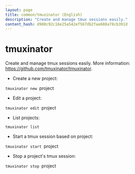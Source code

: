```yaml
---
layout: page
title: common/tmuxinator (English)
description: "Create and manage tmux sessions easily."
content_hash: d980c92c16e25a542ef567db2fae688a78cb391d
---
```

# tmuxinator

Create and manage tmux sessions easily.
More information: <https://github.com/tmuxinator/tmuxinator>.

- Create a new project:

`tmuxinator new `<span class="tldr-var badge badge-pill bg-dark-lm bg-white-dm text-white-lm text-dark-dm font-weight-bold">project</span>

- Edit a project:

`tmuxinator edit `<span class="tldr-var badge badge-pill bg-dark-lm bg-white-dm text-white-lm text-dark-dm font-weight-bold">project</span>

- List projects:

`tmuxinator list`

- Start a tmux session based on project:

`tmuxinator start `<span class="tldr-var badge badge-pill bg-dark-lm bg-white-dm text-white-lm text-dark-dm font-weight-bold">project</span>

- Stop a project's tmux session:

`tmuxinator stop `<span class="tldr-var badge badge-pill bg-dark-lm bg-white-dm text-white-lm text-dark-dm font-weight-bold">project</span>
